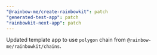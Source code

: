 ```yaml
---
"@rainbow-me/create-rainbowkit": patch
"generated-test-app": patch
"rainbowkit-next-app": patch
---
```


Updated template app to use `polygon` chain from `@rainbow-me/rainbowkit/chains`.
